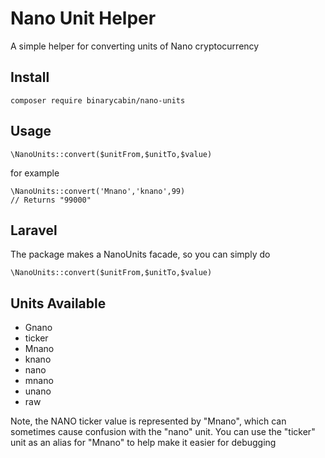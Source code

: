 # Nano Unit Helper

A simple helper for converting units of Nano cryptocurrency

## Install

```
composer require binarycabin/nano-units
```

## Usage

```
\NanoUnits::convert($unitFrom,$unitTo,$value)
```

for example

```
\NanoUnits::convert('Mnano','knano',99)
// Returns "99000"
```

## Laravel

The package makes a NanoUnits facade, so you can simply do

```
\NanoUnits::convert($unitFrom,$unitTo,$value)
```

## Units Available

- Gnano
- ticker
- Mnano
- knano
- nano
- mnano
- unano
- raw

Note, the NANO ticker value is represented by "Mnano", which can sometimes cause confusion with the "nano" unit. You can use the "ticker" unit as an alias for "Mnano" to help make it easier for debugging
